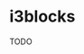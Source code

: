 # i3blocks

TODO

<!--
https://github.com/justmeandopensource/dotfiles/blob/master/config/i3blocks/config
-->
